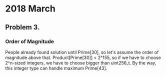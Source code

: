 # 2018 March
## Problem 3.
### Order of Magnitude
People already found solution until Prime[30], so let's assume the order of magnitude above that. Product[Prime[30]] < 2^155, so if we have to choose 2^n-sized integers, we have to choose bigger than uint256_t. By the way, this integer type can handle maximum Prime[43].

